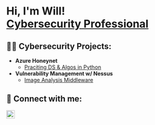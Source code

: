 <h1>Hi, I'm Will! <br/> <a href="https://www.linkedin.com/in/williamorobinson/">Cybersecurity Professional</a> </h1>

<h2>👨‍💻 Cybersecurity Projects:</h2>

- <b>Azure Honeynet</b>
  - [Praciting DS & Algos in Python](https://github.com/Will-Robinson-Hub/Azure-HoneyNet)
- <b>Vulnerability Management w/ Nessus</b>
  - [Image Analysis Middleware](https://github.com/Will-Robinson-Hub/Vulnerability-Management)

<h2> 🤳 Connect with me:</h2>

[<img align="left" alt="JoshMadakor | LinkedIn" width="22px" src="https://cdn.jsdelivr.net/npm/simple-icons@v3/icons/linkedin.svg" />][linkedin]

[linkedin]: https://www.linkedin.com/in/williamorobinson/

<!--
**joshmadakor1/joshmadakor1** is a ✨ _special_ ✨ repository because its `README.md` (this file) appears on your GitHub profile.

Here are some ideas to get you started:

- 🔭 I’m currently working on ...
- 🌱 I’m currently learning ...
- 👯 I’m looking to collaborate on ...
- 🤔 I’m looking for help with ...
- 💬 Ask me about ...
- 📫 How to reach me: ...
- 😄 Pronouns: ...
- ⚡ Fun fact: ...
-->

